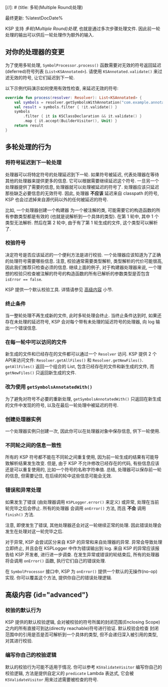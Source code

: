 [//]: # (title: 多轮(Multiple Round)处理)

最终更新: %latestDocDate%

KSP 支持 _多轮(Multiple Round)处理_, 也就是通过多次步骤处理文件.
因此前一轮处理的输出可以供后一轮处理作为额外的输入.

## 对你的处理器的变更

为了使用多轮处理, `SymbolProcessor.process()` 函数需要对无效的符号返回延迟(deferred)符号列表 (`List<KSAnnotated>`).
请使用 `KSAnnotated.validate()` 来过滤无效的符号, 让它们延迟到下一轮.

以下示例代码演示如何使用有效性检查, 来延迟无效的符号:

```kotlin
override fun process(resolver: Resolver): List<KSAnnotated> {
    val symbols = resolver.getSymbolsWithAnnotation("com.example.annotation.Builder")
    val result = symbols.filter { !it.validate() }
    symbols
        .filter { it is KSClassDeclaration && it.validate() }
        .map { it.accept(BuilderVisitor(), Unit) }
    return result
}
```

## 多轮处理的行为

### 将符号延迟到下一轮处理

处理器可以将特定符号的处理延迟到下一轮. 如果符号被延迟, 代表处理器在等待其他的处理器来提供更多的信息.
它可以根据需要继续延迟这个符号.
一旦另一个处理器提供了需要的信息, 处理器就可以处理被延迟的符号了.
处理器应该只延迟那些缺乏必要信息的无效符号.
因此, 处理器 **不应该** 延迟来自 classpath 的符号, KSP 也会过滤掉来自源代码以外的任何被延迟的符号.

比如, 一个处理器创建一个构建器 为一个被注解的类, 可能需要它的构造函数的所有参数类型都是有效的 (也就是说解析到一个具体的类型).
在第 1 轮中, 其中 1 个类型无法解析.
然后在第 2 轮中, 由于有了第 1 轮生成的文件, 这个类型可以解析了.

### 校验符号

决定符号是否应该延迟的一个便利方法是进行校验. 一个处理器应该知道为了正确的处理符号需要哪些信息.
注意, 校验通常需要类型解析, 类型解析的代价可能很高, 因此我们推荐只检查必须的信息.
继续上面的例子, 对于构建器处理器来说, 一个理想的校验只检查被注解的符号的构造函数的所有已解析的参数类型是否包含 `isError == false`.

KSP 提供一个默认校验工具. 详情请参见 [高级内容](#advanced) 小节.

### 终止条件

当一整轮处理不再生成新的文件, 此时多轮处理会终止.
当终止条件达到时, 如果还存在未处理的延迟符号, KSP 会对每个带有未处理的延迟符号的处理器, 向 log 输出一个错误信息.

### 在每一轮中可以访问的文件

新生成的文件和已经存在的文件都可以通过一个 `Resolver` 访问.
KSP 提供 2 个 API来访问文件: `Resolver.getAllFiles()` 和 `Resolver.getNewFiles()`.
`getAllFiles()` 返回一个组合的 List, 包含已经存在的文件和新生成的文件,
而 `getNewFiles()` 只返回新生成的文件.

### 改为使用 `getSymbolsAnnotatedWith()`

为了避免对符号不必要的重新处理, `getSymbolsAnnotatedWith()` 只返回在新生成的文件中发现的符号,
以及在最后一轮处理中被延迟的符号.

### 创建处理器实例

一个处理器实例只创建一次, 因此你可以在处理器对象中保存信息, 供下一轮使用.

### 不同轮之间的信息一致性

所有的 KSP 符号都不能在不同轮之间重复使用, 因为前一轮生成的结果有可能导致解析结果发生改变.
但是, 由于 KSP 不允许修改已经存在的代码, 有些信息应该还是可以重复使用的, 比如一个符号的名称字符串值.
总结, 处理器可以保存前一轮的信息, 但需要记住, 在后续的轮中这些信息可能会无效.

### 错误和异常处理

如果发生了错误 (由处理器调用 `KSPLogger.error()` 来定义) 或异常, 处理在当前轮完毕之后会停止.
所有的处理器 会调用 `onError()` 方法, 而且 **不会** 调用 `finish()` 方法.

注意, 即使发生了错误, 其他处理器还会对这一轮继续正常的处理.
因此错误处理会发生在处理对这一轮完毕之后.

对于异常, KSP 会尝试区分来自 KSP 的异常和来自处理器的异常.
异常会导致处理立即终止, 并且会在 KSPLogger 中作为错误输出到 log.
来自 KSP 的异常应该报告给 KSP 开发者, 进行进一步调查.
在发生异常或错误的轮结束后, 所有的处理器将会调用 `onError()` 函数, 执行它们自己的错误处理.

在 `SymbolProcessor` 接口中, KSP 为 `onError()` 提供一个默认的无操作(no-op) 实现.
你可以覆盖这个方法, 提供你自己的错误处理逻辑.

## 高级内容 {id="advanced"}

### 校验的默认行为

KSP 提供的默认校验逻辑, 会对被校验的符号所属的封闭范围(Enclosing Scope)之内的所有直接可到达(directly reachable)符号进行验证.
默认校验会检查 封闭范围中的引用是否是否可解析到一个具体的类型, 但不会递归深入被引用的类型, 对其进行校验.

### 编写你自己的校验逻辑

默认的校验行为可能不适用于情况. 你可以参考 `KSValidateVisitor` 编写你自己的校验逻辑,
方法是提供自定义的 `predicate` Lambda 表达式, 它会被 `KSValidateVisitor` 用来过滤需要被检查的符号.
